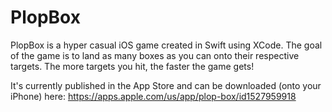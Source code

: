 # PlopBox

PlopBox is a hyper casual iOS game created in Swift using XCode.
The goal of the game is to land as many boxes as you can onto their respective targets.
The more targets you hit, the faster the game gets!

It's currently published in the App Store and can be downloaded (onto your iPhone) here: https://apps.apple.com/us/app/plop-box/id1527959918
